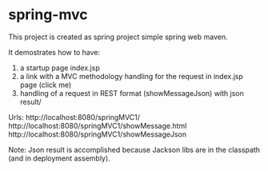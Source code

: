 spring-mvc
==========

This project is created as spring project simple spring web maven.

It demostrates how to have:

1) a startup page index.jsp
2) a link with a MVC methodology handling for the request in index.jsp page (click me)
3) handling of a request in REST format (showMessageJson) with json result/

Urls:
http://localhost:8080/springMVC1/
http://localhost:8080/springMVC1/showMessage.html
http://localhost:8080/springMVC1/showMessageJson

Note:
Json result is accomplished because Jackson libs are in the classpath 
(and in deployment assembly).

